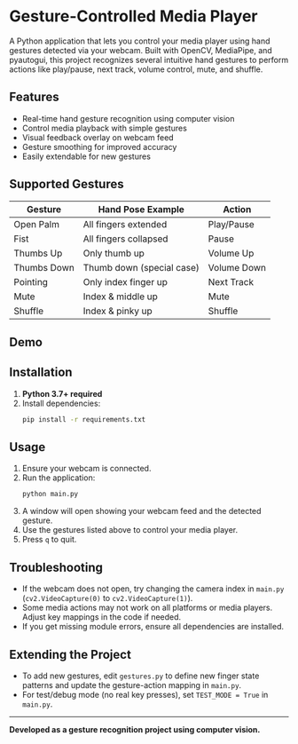 # Gesture-Controlled Media Player

A Python application that lets you control your media player using hand gestures detected via your webcam. Built with OpenCV, MediaPipe, and pyautogui, this project recognizes several intuitive hand gestures to perform actions like play/pause, next track, volume control, mute, and shuffle.

## Features
- Real-time hand gesture recognition using computer vision
- Control media playback with simple gestures
- Visual feedback overlay on webcam feed
- Gesture smoothing for improved accuracy
- Easily extendable for new gestures

## Supported Gestures
| Gesture        | Hand Pose Example         | Action         |
|---------------|--------------------------|----------------|
| Open Palm     | All fingers extended      | Play/Pause     |
| Fist          | All fingers collapsed     | Pause          |
| Thumbs Up     | Only thumb up            | Volume Up      |
| Thumbs Down   | Thumb down (special case)| Volume Down    |
| Pointing      | Only index finger up      | Next Track     |
| Mute          | Index & middle up        | Mute           |
| Shuffle       | Index & pinky up         | Shuffle        |

## Demo
<!-- Add a GIF or screenshot here if available -->
<a href="https://drive.google.com/file/d/1oPHzfVVFSbKkX69vt_EMWE7VYeRwPbvc/view?usp=drive_link"></a>

## Installation
1. **Python 3.7+ required**
2. Install dependencies:
   ```bash
   pip install -r requirements.txt
   ```

## Usage
1. Ensure your webcam is connected.
2. Run the application:
   ```bash
   python main.py
   ```
3. A window will open showing your webcam feed and the detected gesture.
4. Use the gestures listed above to control your media player.
5. Press `q` to quit.

## Troubleshooting
- If the webcam does not open, try changing the camera index in `main.py` (`cv2.VideoCapture(0)` to `cv2.VideoCapture(1)`).
- Some media actions may not work on all platforms or media players. Adjust key mappings in the code if needed.
- If you get missing module errors, ensure all dependencies are installed.

## Extending the Project
- To add new gestures, edit `gestures.py` to define new finger state patterns and update the gesture-action mapping in `main.py`.
- For test/debug mode (no real key presses), set `TEST_MODE = True` in `main.py`.

---

**Developed as a gesture recognition project using computer vision.** 